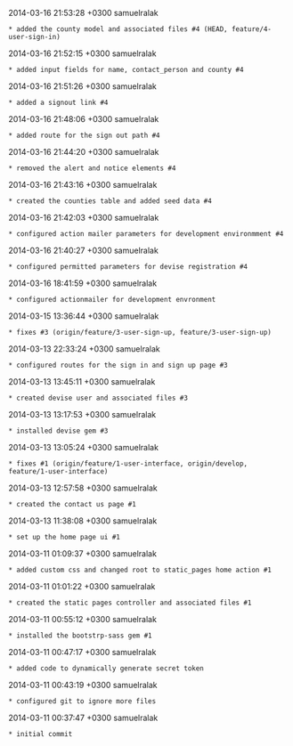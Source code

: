 2014-03-16 21:53:28 +0300 samuelralak 

	* added the county model and associated files #4 (HEAD, feature/4-user-sign-in)

2014-03-16 21:52:15 +0300 samuelralak 

	* added input fields for name, contact_person and county #4

2014-03-16 21:51:26 +0300 samuelralak 

	* added a signout link #4

2014-03-16 21:48:06 +0300 samuelralak 

	* added route for the sign out path #4

2014-03-16 21:44:20 +0300 samuelralak 

	* removed the alert and notice elements #4

2014-03-16 21:43:16 +0300 samuelralak 

	* created the counties table and added seed data #4

2014-03-16 21:42:03 +0300 samuelralak 

	* configured action mailer parameters for development environmment #4

2014-03-16 21:40:27 +0300 samuelralak 

	* configured permitted parameters for devise registration #4

2014-03-16 18:41:59 +0300 samuelralak 

	* configured actionmailer for development envronment

2014-03-15 13:36:44 +0300 samuelralak 

	* fixes #3 (origin/feature/3-user-sign-up, feature/3-user-sign-up)

2014-03-13 22:33:24 +0300 samuelralak 

	* configured routes for the sign in and sign up page #3

2014-03-13 13:45:11 +0300 samuelralak 

	* created devise user and associated files #3

2014-03-13 13:17:53 +0300 samuelralak 

	* installed devise gem #3

2014-03-13 13:05:24 +0300 samuelralak 

	* fixes #1 (origin/feature/1-user-interface, origin/develop, feature/1-user-interface)

2014-03-13 12:57:58 +0300 samuelralak 

	* created the contact us page #1

2014-03-13 11:38:08 +0300 samuelralak 

	* set up the home page ui #1

2014-03-11 01:09:37 +0300 samuelralak 

	* added custom css and changed root to static_pages home action #1

2014-03-11 01:01:22 +0300 samuelralak 

	* created the static pages controller and associated files #1

2014-03-11 00:55:12 +0300 samuelralak 

	* installed the bootstrp-sass gem #1

2014-03-11 00:47:17 +0300 samuelralak 

	* added code to dynamically generate secret token

2014-03-11 00:43:19 +0300 samuelralak 

	* configured git to ignore more files

2014-03-11 00:37:47 +0300 samuelralak 

	* initial commit

